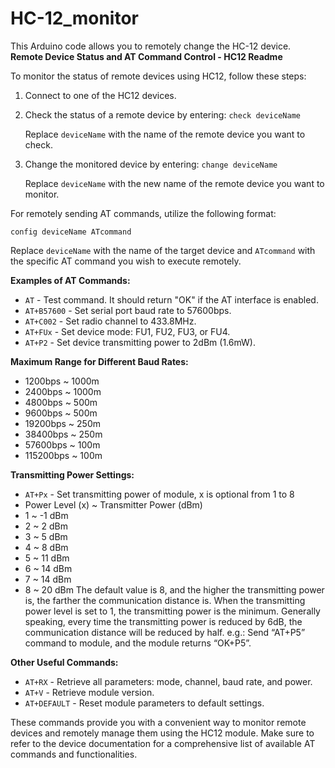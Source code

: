 # HC-12_monitor
This Arduino code allows you to remotely change the HC-12 device. 
**Remote Device Status and AT Command Control - HC12 Readme**

To monitor the status of remote devices using HC12, follow these steps:

1. Connect to one of the HC12 devices.
2. Check the status of a remote device by entering: `check deviceName`

   Replace `deviceName` with the name of the remote device you want to check.

3. Change the monitored device by entering: `change deviceName`

   Replace `deviceName` with the new name of the remote device you want to monitor.

For remotely sending AT commands, utilize the following format:

`config deviceName ATcommand`

Replace `deviceName` with the name of the target device and `ATcommand` with the specific AT command you wish to execute remotely.

**Examples of AT Commands:**

- `AT` - Test command. It should return "OK" if the AT interface is enabled.
- `AT+B57600` - Set serial port baud rate to 57600bps.
- `AT+C002` - Set radio channel to 433.8MHz.
- `AT+FUx` - Set device mode: FU1, FU2, FU3, or FU4.
- `AT+P2` - Set device transmitting power to 2dBm (1.6mW).

**Maximum Range for Different Baud Rates:**

- 1200bps ~ 1000m
- 2400bps ~ 1000m
- 4800bps ~ 500m
- 9600bps ~ 500m
- 19200bps ~ 250m
- 38400bps ~ 250m
- 57600bps ~ 100m
- 115200bps ~ 100m

**Transmitting Power Settings:**
- `AT+Px` - Set transmitting power of module, x is optional from 1 to 8
- Power Level (x) ~ Transmitter Power (dBm) 
-  1 ~  -1 dBm
- 2 ~  2 dBm
- 3 ~ 5 dBm
- 4 ~ 8 dBm
- 5 ~ 11 dBm
- 6 ~ 14 dBm
- 7 ~ 14 dBm
- 8 ~ 20 dBm
The default value is 8, and the higher the transmitting power is, the farther the communication distance is. When the transmitting power level is set to 1, the transmitting power is the minimum. Generally speaking, every time the transmitting power is reduced by 6dB, the communication distance will be reduced by half.
e.g.: Send “AT+P5” command to module, and the module returns “OK+P5”.

**Other Useful Commands:**

- `AT+RX` - Retrieve all parameters: mode, channel, baud rate, and power.
- `AT+V` - Retrieve module version.
- `AT+DEFAULT` - Reset module parameters to default settings.

These commands provide you with a convenient way to monitor remote devices and remotely manage them using the HC12 module. Make sure to refer to the device documentation for a comprehensive list of available AT commands and functionalities.

